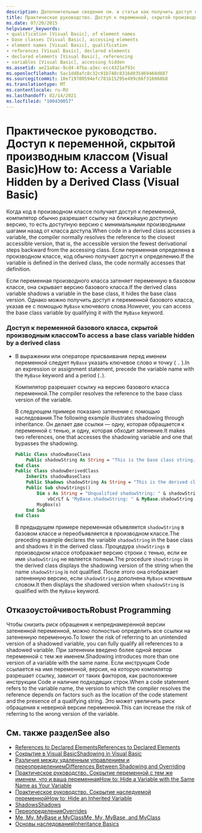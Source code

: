 ```yaml
---
description: Дополнительные сведения см. в статье как получить доступ к переменной, скрытой производным классом (Visual Basic)
title: Практическое руководство. Доступ к переменной, скрытой производным классом
ms.date: 07/20/2015
helpviewer_keywords:
- qualification [Visual Basic], of element names
- base classes [Visual Basic], accessing elements
- element names [Visual Basic], qualification
- references [Visual Basic], declared elements
- declared elements [Visual Basic], referencing
- variables [Visual Basic], accessing hidden
ms.assetid: ae21a8ac-9cd4-4fba-a3ec-ecc4321ef93c
ms.openlocfilehash: 5ac1dd8afc8c32c91b748c8316d035d69468d887
ms.sourcegitcommit: 10e719780594efc781b15295e499c66f316068b8
ms.translationtype: MT
ms.contentlocale: ru-RU
ms.lasthandoff: 02/14/2021
ms.locfileid: "100430057"
---
```

# <a name="how-to-access-a-variable-hidden-by-a-derived-class-visual-basic"></a><span data-ttu-id="7a0fd-103">Практическое руководство. Доступ к переменной, скрытой производным классом (Visual Basic)</span><span class="sxs-lookup"><span data-stu-id="7a0fd-103">How to: Access a Variable Hidden by a Derived Class (Visual Basic)</span></span>

<span data-ttu-id="7a0fd-104">Когда код в производном классе получает доступ к переменной, компилятор обычно разрешает ссылку на ближайшую доступную версию, то есть доступную версию с минимальными производными шагами назад от класса доступа.</span><span class="sxs-lookup"><span data-stu-id="7a0fd-104">When code in a derived class accesses a variable, the compiler normally resolves the reference to the closest accessible version, that is, the accessible version the fewest derivational steps backward from the accessing class.</span></span> <span data-ttu-id="7a0fd-105">Если переменная определена в производном классе, код обычно получает доступ к определению.</span><span class="sxs-lookup"><span data-stu-id="7a0fd-105">If the variable is defined in the derived class, the code normally accesses that definition.</span></span>

<span data-ttu-id="7a0fd-106">Если переменная производного класса затеняет переменную в базовом классе, она скрывает версию базового класса.</span><span class="sxs-lookup"><span data-stu-id="7a0fd-106">If the derived class variable shadows a variable in the base class, it hides the base class version.</span></span> <span data-ttu-id="7a0fd-107">Однако можно получить доступ к переменной базового класса, указав ее с помощью `MyBase` ключевого слова.</span><span class="sxs-lookup"><span data-stu-id="7a0fd-107">However, you can access the base class variable by qualifying it with the `MyBase` keyword.</span></span>

### <a name="to-access-a-base-class-variable-hidden-by-a-derived-class"></a><span data-ttu-id="7a0fd-108">Доступ к переменной базового класса, скрытой производным классом</span><span class="sxs-lookup"><span data-stu-id="7a0fd-108">To access a base class variable hidden by a derived class</span></span>

- <span data-ttu-id="7a0fd-109">В выражении или операторе присваивания перед именем переменной следует `MyBase` указать ключевое слово и точку ( `.` ).</span><span class="sxs-lookup"><span data-stu-id="7a0fd-109">In an expression or assignment statement, precede the variable name with the `MyBase` keyword and a period (`.`).</span></span>

    <span data-ttu-id="7a0fd-110">Компилятор разрешает ссылку на версию базового класса переменной.</span><span class="sxs-lookup"><span data-stu-id="7a0fd-110">The compiler resolves the reference to the base class version of the variable.</span></span>

    <span data-ttu-id="7a0fd-111">В следующем примере показано затенение с помощью наследования.</span><span class="sxs-lookup"><span data-stu-id="7a0fd-111">The following example illustrates shadowing through inheritance.</span></span> <span data-ttu-id="7a0fd-112">Он делает две ссылки — одну, которая обращается к переменной с тенью, и одну, которая обходит затенение.</span><span class="sxs-lookup"><span data-stu-id="7a0fd-112">It makes two references, one that accesses the shadowing variable and one that bypasses the shadowing.</span></span>

    ```vb
    Public Class shadowBaseClass
        Public shadowString As String = "This is the base class string."
    End Class
    Public Class shadowDerivedClass
        Inherits shadowBaseClass
        Public Shadows shadowString As String = "This is the derived class string."
        Public Sub showStrings()
            Dim s As String = "Unqualified shadowString: " & shadowString &
                vbCrLf & "MyBase.shadowString: " & MyBase.shadowString
            MsgBox(s)
        End Sub
    End Class
    ```

    <span data-ttu-id="7a0fd-113">В предыдущем примере переменная объявляется `shadowString` в базовом классе и переобъявляется в производном классе.</span><span class="sxs-lookup"><span data-stu-id="7a0fd-113">The preceding example declares the variable `shadowString` in the base class and shadows it in the derived class.</span></span> <span data-ttu-id="7a0fd-114">Процедура `showStrings` в производном классе отображает версию строки с тенью, если ее имя `shadowString` не является полным.</span><span class="sxs-lookup"><span data-stu-id="7a0fd-114">The procedure `showStrings` in the derived class displays the shadowing version of the string when the name `shadowString` is not qualified.</span></span> <span data-ttu-id="7a0fd-115">После этого она отображает затененную версию, если `shadowString` дополнена `MyBase`  ключевым словом.</span><span class="sxs-lookup"><span data-stu-id="7a0fd-115">It then displays the shadowed version when `shadowString` is qualified with the `MyBase`  keyword.</span></span>

## <a name="robust-programming"></a><span data-ttu-id="7a0fd-116">Отказоустойчивость</span><span class="sxs-lookup"><span data-stu-id="7a0fd-116">Robust Programming</span></span>

<span data-ttu-id="7a0fd-117">Чтобы снизить риск обращения к непреднамеренной версии затененной переменной, можно полностью определить все ссылки на затененную переменную.</span><span class="sxs-lookup"><span data-stu-id="7a0fd-117">To lower the risk of referring to an unintended version of a shadowed variable, you can fully qualify all references to a shadowed variable.</span></span> <span data-ttu-id="7a0fd-118">При затенении введено более одной версии переменной с тем же именем.</span><span class="sxs-lookup"><span data-stu-id="7a0fd-118">Shadowing introduces more than one version of a variable with the same name.</span></span> <span data-ttu-id="7a0fd-119">Если инструкция Code ссылается на имя переменной, версия, на которую компилятор разрешает ссылку, зависит от таких факторов, как расположение инструкции Code и наличие подходящих строк.</span><span class="sxs-lookup"><span data-stu-id="7a0fd-119">When a code statement refers to the variable name, the version to which the compiler resolves the reference depends on factors such as the location of the code statement and the presence of a qualifying string.</span></span> <span data-ttu-id="7a0fd-120">Это может увеличить риск обращения к неверной версии переменной.</span><span class="sxs-lookup"><span data-stu-id="7a0fd-120">This can increase the risk of referring to the wrong version of the variable.</span></span>

## <a name="see-also"></a><span data-ttu-id="7a0fd-121">См. также раздел</span><span class="sxs-lookup"><span data-stu-id="7a0fd-121">See also</span></span>

- [<span data-ttu-id="7a0fd-122">References to Declared Elements</span><span class="sxs-lookup"><span data-stu-id="7a0fd-122">References to Declared Elements</span></span>](references-to-declared-elements.md)
- [<span data-ttu-id="7a0fd-123">Сокрытие в Visual Basic</span><span class="sxs-lookup"><span data-stu-id="7a0fd-123">Shadowing in Visual Basic</span></span>](shadowing.md)
- [<span data-ttu-id="7a0fd-124">Различия между удаленным управлением и переопределением</span><span class="sxs-lookup"><span data-stu-id="7a0fd-124">Differences Between Shadowing and Overriding</span></span>](differences-between-shadowing-and-overriding.md)
- [<span data-ttu-id="7a0fd-125">Практическое руководство. Сокрытие переменной с тем же именем, что и ваша переменная</span><span class="sxs-lookup"><span data-stu-id="7a0fd-125">How to: Hide a Variable with the Same Name as Your Variable</span></span>](how-to-hide-a-variable-with-the-same-name-as-your-variable.md)
- [<span data-ttu-id="7a0fd-126">Практическое руководство. Сокрытие наследуемой переменной</span><span class="sxs-lookup"><span data-stu-id="7a0fd-126">How to: Hide an Inherited Variable</span></span>](how-to-hide-an-inherited-variable.md)
- [<span data-ttu-id="7a0fd-127">Shadows</span><span class="sxs-lookup"><span data-stu-id="7a0fd-127">Shadows</span></span>](../../../language-reference/modifiers/shadows.md)
- [<span data-ttu-id="7a0fd-128">Переопределения</span><span class="sxs-lookup"><span data-stu-id="7a0fd-128">Overrides</span></span>](../../../language-reference/modifiers/overrides.md)
- [<span data-ttu-id="7a0fd-129">Me, My, MyBase и MyClass</span><span class="sxs-lookup"><span data-stu-id="7a0fd-129">Me, My, MyBase, and MyClass</span></span>](../../program-structure/me-my-mybase-and-myclass.md)
- [<span data-ttu-id="7a0fd-130">Основы наследования</span><span class="sxs-lookup"><span data-stu-id="7a0fd-130">Inheritance Basics</span></span>](../objects-and-classes/inheritance-basics.md)
